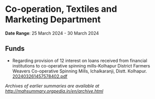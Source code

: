 # Co-operation, Textiles and Marketing Department

**Date Range**: 25 March 2024 - 30 March 2024


## Funds
- Regarding provision of 12 interest on loans received from financial institutions to co-operative spinning mills-Kolhapur District Farmers Weavers Co-operative Spinning Mills, Ichalkaranji, Distt. Kolhapur.\
  [202403261457578402.pdf](https://gr.maharashtra.gov.in/Site/Upload/Government%20Resolutions/English/202403261457578402.pdf)


*Archives of earlier summaries are available at http://mahsummary.orgpedia.in/en/archive.html*